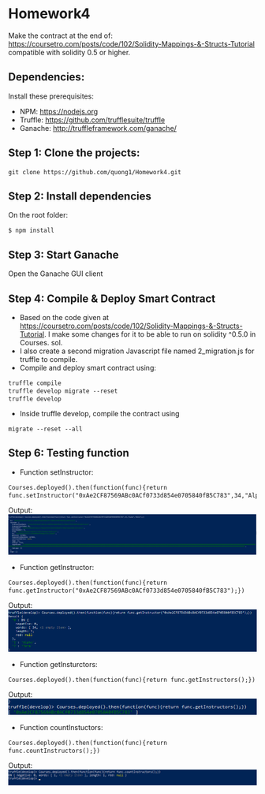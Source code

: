 # Homework4
Make the contract at the end of: https://coursetro.com/posts/code/102/Solidity-Mappings-&-Structs-Tutorial
compatible with solidity 0.5 or higher.

## Dependencies:
Install these prerequisites:
- NPM: https://nodejs.org
- Truffle: https://github.com/trufflesuite/truffle
- Ganache: http://truffleframework.com/ganache/

## Step 1: Clone the projects:
```
git clone https://github.com/quong1/Homework4.git
```

## Step 2: Install dependencies
On the root folder:
```
$ npm install
```

## Step 3: Start Ganache
Open the Ganache GUI client 

## Step 4: Compile & Deploy Smart Contract
- Based on the code given at https://coursetro.com/posts/code/102/Solidity-Mappings-&-Structs-Tutorial. I make some changes for it to be able to run on solidity ^0.5.0 in Courses. sol.
- I also create a second migration Javascript file named 2_migration.js for truffle to compile.
- Compile and deploy smart contract using:
```
truffle compile 
truffle develop migrate --reset
truffle develop
```

- Inside truffle develop, compile the contract using
```
migrate --reset --all
```

## Step 6: Testing function

- Function setInstructor:
```
Courses.deployed().then(function(func){return func.setInstructor("0xAe2CF87569ABc0ACf0733d854e0705840fB5C783",34,"Alpha","Beta");})
```
Output:
![Image](https://github.com/quong1/Homework4/blob/master/homework4/Output%20screenshots/Screenshot%20(101).png)

- Function getInstructor:
```
Courses.deployed().then(function(func){return func.getInstructor("0xAe2CF87569ABc0ACf0733d854e0705840fB5C783");})
```
Output:
![Image](https://github.com/quong1/Homework4/blob/master/homework4/Output%20screenshots/Screenshot%20(102).png)
- Function getInsturctors:
```
Courses.deployed().then(function(func){return func.getInstructors();})
```
Output:
![Image](https://github.com/quong1/Homework4/blob/master/homework4/Output%20screenshots/Screenshot%20(103).png)
- Function countInstuctors:
```
Courses.deployed().then(function(func){return func.countInstructors();})
```
Output:
![Image](https://github.com/quong1/Homework4/blob/master/homework4/Output%20screenshots/Screenshot%20(104).png)

